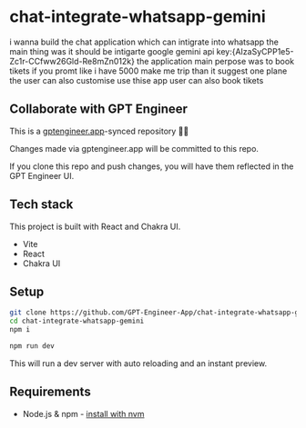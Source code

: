 # chat-integrate-whatsapp-gemini

i wanna build the chat application which can intigrate into whatsapp the main thing was  it should be intigarte google gemini api key:{AIzaSyCPP1e5-Zc1r-CCfww26Gld-Re8mZn012k} the application main perpose was to book tikets if you promt like i have 5000 make me trip than it  suggest one plane the user can also customise use thise app user can also book tikets

## Collaborate with GPT Engineer

This is a [gptengineer.app](https://gptengineer.app)-synced repository 🌟🤖

Changes made via gptengineer.app will be committed to this repo.

If you clone this repo and push changes, you will have them reflected in the GPT Engineer UI.

## Tech stack

This project is built with React and Chakra UI.

- Vite
- React
- Chakra UI

## Setup

```sh
git clone https://github.com/GPT-Engineer-App/chat-integrate-whatsapp-gemini.git
cd chat-integrate-whatsapp-gemini
npm i
```

```sh
npm run dev
```

This will run a dev server with auto reloading and an instant preview.

## Requirements

- Node.js & npm - [install with nvm](https://github.com/nvm-sh/nvm#installing-and-updating)
